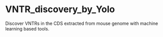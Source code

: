 # VNTR_discovery_by_Yolo
Discover VNTRs in the CDS extracted from mouse genome with machine learning based tools.
